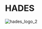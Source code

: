 # HADES

![hades_logo_2](https://github.com/user-attachments/assets/2789b76c-1fe6-4431-9f3b-5cb7c17dbb89)
